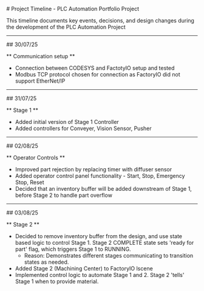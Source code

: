 \# Project Timeline - PLC Automation Portfolio Project

This timeline documents key events, decisions, and design changes during the development of the PLC Automation Project

---

\## 30/07/25

\*\* Communication setup \*\*

* Connection between CODESYS and FactotyIO setup and tested
* Modbus TCP protocol chosen for connection as FactoryIO did not support EtherNet/IP

---

\## 31/07/25

\*\* Stage 1  \*\*

* Added initial version of Stage 1 Controller
* Added controllers for Conveyer, Vision Sensor, Pusher

---

\## 02/08/25

\*\* Operator Controls \*\*

* Improved part rejection by replacing timer with diffuser sensor
* Added operator control panel functionality - Start, Stop, Emergency Stop, Reset
* Decided that an inventory buffer will be added downstream of Stage 1, before Stage 2 to handle part overflow

---

\## 03/08/25

\*\* Stage 2 \*\*

* Decided to remove inventory buffer from the design, and use state based logic to control Stage 1. Stage 2 COMPLETE state sets 'ready for part' flag, which triggers Stage 1 to RUNNING. 
	- Reason: Demonstrates different stages communicating to transition states as needed. 
* Added Stage 2 (Machining Center) to FactoryIO lscene
* Implemented control logic to automate Stage 1 and 2. Stage 2 'tells' Stage 1 when to provide material.




